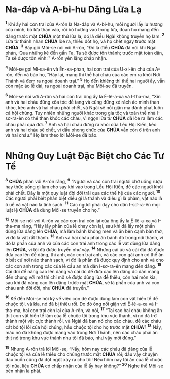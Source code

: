 # Na-đáp và A-bi-hu Dâng Lửa Lạ
<sup><b>1</b></sup> Khi ấy hai con trai của A-rôn là Na-đáp và A-bi-hu, mỗi người lấy lư hương của mình, bỏ lửa than vào, rồi bỏ hương vào trong lửa, đoạn họ mang đến dâng trước mặt **CHÚA** một thứ lửa lạ; đó là điều Ngài không truyền họ làm. <sup><b>2</b></sup> Lửa từ thánh nhan **CHÚA** lòe ra, thiêu đốt họ, và họ chết ngay trước mặt **CHÚA**. <sup><b>3</b></sup> Bấy giờ Môi-se nói với A-rôn, “Đó là điều **CHÚA** đã nói khi Ngài phán, ‘Qua những kẻ đến gần Ta, Ta sẽ được tôn thánh; trước mặt toàn dân, Ta sẽ được tôn vinh.’” A-rôn yên lặng chấp nhận.

<sup><b>4</b></sup> Môi-se gọi Mi-sa-ên và Ên-xa-phan, hai con trai của U-xi-ên chú của A-rôn, đến và bảo họ, “Hãy lại, mang thi thể hai cháu của các em ra khỏi Nơi Thánh và đem ra ngoài doanh trại.” <sup><b>5</b></sup> Họ đến khiêng thi thể hai người ấy, vẫn còn mặc áo lễ dài, ra ngoài doanh trại, như Môi-se đã truyền.

<sup><b>6</b></sup> Môi-se nói với A-rôn và hai con trai ông ấy là Ê-lê-a-xa và I-tha-ma, “Xin anh và hai cháu đừng xõa tóc để tang và cũng đừng xé rách áo mình than khóc, kẻo anh và hai cháu phải chết, và Ngài sẽ nổi giận mà đánh phạt luôn cả hội chúng. Tuy nhiên những người khác trong gia tộc và toàn thể nhà I-sơ-ra-ên có thể than khóc các cháu, vì ngọn lửa từ **CHÚA** đã lòe ra làm các cháu phải qua đời. <sup><b>7</b></sup> Anh và hai cháu đừng ra khỏi cửa Lều Hội Kiến, kẻo anh và hai cháu sẽ chết, vì dầu phong chức của **CHÚA** vẫn còn ở trên anh và hai cháu.” Họ làm theo lời Môi-se đã bảo.


# Những Quy Luật Đặc Biệt cho Các Tư Tế
<sup><b>8</b></sup> **CHÚA** phán với A-rôn rằng, <sup><b>9</b></sup> “Ngươi và các con trai ngươi chớ uống rượu hay thức uống gì làm cho say khi vào trong Lều Hội Kiến, để các ngươi khỏi phải chết. Đây là một quy luật đời đời trải qua các thế hệ của các ngươi. <sup><b>10</b></sup> Các ngươi phải biết phân biệt điều gì là thánh và điều gì là phàm, vật nào là ô uế và vật nào là tinh sạch. <sup><b>11</b></sup> Các ngươi phải dạy cho dân I-sơ-ra-ên mọi luật lệ **CHÚA** đã dùng Môi-se truyền cho họ.”

<sup><b>12</b></sup> Môi-se nói với A-rôn và các con trai còn lại của ông ấy là Ê-lê-a-xa và I-tha-ma rằng, “Hãy lấy phần của lễ chay còn lại, sau khi đã lấy một phần dùng lửa dâng lên **CHÚA**, mà làm bánh không men và ăn bên cạnh bàn thờ, vì đó là vật rất thánh. <sup><b>13</b></sup> Anh và hai cháu phải ăn bánh đó trong nơi thánh, vì đó là phần của anh và của các con trai anh trong các lễ vật dùng lửa dâng lên **CHÚA**, vì tôi đã được truyền như vậy. <sup><b>14</b></sup> Nhưng cái ức và cái đùi đã được đưa cao lên để dâng, thì anh, các con trai anh, và các con gái anh có thể ăn ở bất cứ nơi nào thanh sạch, vì đó là phần đã được quy định cho anh và cho các con anh trong các của lễ cầu an mà dân I-sơ-ra-ên mang đến dâng. <sup><b>15</b></sup> Cái đùi để nâng cao lên dâng và cái ức để đưa cao lên dâng do dân mang đến chung với mỡ thì chỉ mỡ sẽ được dùng lửa để thiêu, còn hai món kia, sau khi đã nâng cao lên dâng trước mặt **CHÚA**, sẽ là phần của anh và con cháu anh đời đời, như **CHÚA** đã truyền.”

<sup><b>16</b></sup> Kế đến Môi-se hỏi kỹ về việc con dê được dùng làm con vật hiến tế để chuộc tội, và kìa, nó đã bị thiêu rồi. Do đó ông nổi giận với Ê-lê-a-xa và I-tha-ma, hai con trai còn lại của A-rôn, và nói, <sup><b>17</b></sup> “Tại sao hai cháu không ăn thịt con vật hiến tế làm của lễ chuộc tội trong khu vực thánh, vì nó đã trở thành một vật cực thánh rồi, và Ngài đã ban nó cho các cháu, để các cháu cất bỏ tội lỗi của hội chúng, hầu chuộc tội cho họ trước mặt **CHÚA**? <sup><b>18</b></sup> Nầy, máu nó đã không được mang vào trong Nơi Thánh, nên các cháu phải ăn thịt nó trong khu vực thánh như tôi đã bảo, như vậy mới đúng.”

<sup><b>19</b></sup> Nhưng A-rôn trả lời Môi-se, “Nầy, hôm nay các cháu đã dâng của lễ chuộc tội và của lễ thiêu cho chúng trước mặt **CHÚA** rồi; dầu vậy chuyện đau buồn cũng đã đột ngột xảy ra cho tôi! Nếu hôm nay tôi ăn của lễ chuộc tội nữa, liệu **CHÚA** có chấp nhận của lễ ấy hay không?” <sup><b>20</b></sup> Nghe thế Môi-se bèn nhận là phải.